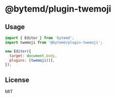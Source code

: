 # @bytemd/plugin-twemoji

## Usage

```js
import { Editor } from 'bytemd';
import twemoji from '@bytemd/plugin-twemoji';

new Editor({
  target: document.body,
  plugins: [twemoji()],
});
```

## License

MIT
